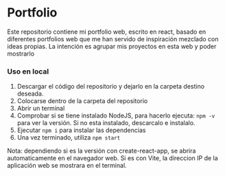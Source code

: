 
# Portfolio
Este repositorio contiene mi portfolio web, escrito en react, basado en diferentes portfolios web que me han servido de inspiración mezclado con ideas propias. 
La intención es agrupar mis proyectos en esta web y poder mostrarlo



### Uso en local
1. Descargar el código del repositorio y dejarlo en la carpeta destino deseada.
2. Colocarse dentro de la carpeta del repositorio
3. Abrir un terminal
4. Comprobar si se tiene instalado NodeJS, para hacerlo ejecuta: `npm -v` para ver la versión. Si no esta instalado, descarcalo e instalalo.
5. Ejecutar `npm i` para instalar las dependencias
6. Una vez terminado, utiliza `npm start`

Nota: dependiendo si es la versión con create-react-app, se abrira automaticamente en el navegador web. Si es con Vite, la direccion IP de la aplicación web se mostrara en el terminal.
